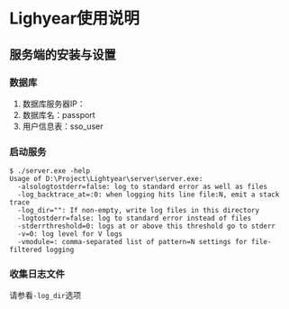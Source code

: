 # Lighyear使用说明
## 服务端的安装与设置
### 数据库
1. 数据库服务器IP： 
2. 数据库名：passport
2. 用户信息表：sso_user

### 启动服务
```
$ ./server.exe -help
Usage of D:\Project\Lightyear\server\server.exe:
  -alsologtostderr=false: log to standard error as well as files
  -log_backtrace_at=:0: when logging hits line file:N, emit a stack trace
  -log_dir="": If non-empty, write log files in this directory
  -logtostderr=false: log to standard error instead of files
  -stderrthreshold=0: logs at or above this threshold go to stderr
  -v=0: log level for V logs
  -vmodule=: comma-separated list of pattern=N settings for file-filtered logging
```

### 收集日志文件
请参看`-log_dir`选项
